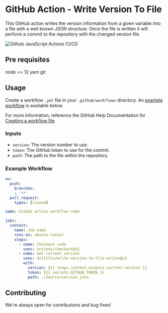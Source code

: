 # GitHub Action - Write Version To File

This GitHub action writes the version information from a given variable into a file with a well known JSON structure.
Once the file is written it will perform a commit to the repository with the changed version file.

![Github JavaScript Actions CI/CD](https://github.com/dolittle/write-version-to-file-action/workflows/Github%20JavaScript%20Actions%20CI/CD/badge.svg)

## Pre requisites

node <= 12
yarn
git

## Usage

Create a workflow `.yml` file in your `.github/workflows` directory. An [example workflow](#example-workflow) is available below.

For more information, reference the GitHub Help Documentation for [Creating a workflow file](https://help.github.com/en/articles/configuring-a-workflow#creating-a-workflow-file)

### Inputs

- `version`: The version number to use.
- `token`: The GitHub token to use for the commit.
- `path`: The path to the file within the repository.

### Example Workflow

```yaml
on:
  push:
    branches:
    - '**'
  pull_request:
    types: [closed]

name: GitHub action workflow name

jobs:
  context:
    name: Job name
    runs-on: ubuntu-latest
    steps:
      - name: Checkout code
        uses: actions/checkout@v2
      - name: Get current version
        uses: dolittle/write-version-to-file-action@v2
        with:
          version: ${{ steps.context.outputs.current-version }}
          token: ${{ secrets.GITHUB_TOKEN }}
          path: ./Source/version.json
```

## Contributing

We're always open for contributions and bug fixes!
